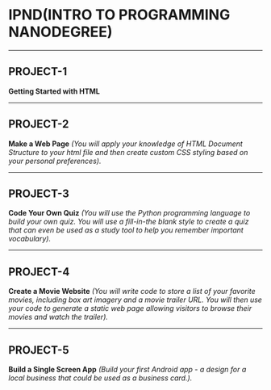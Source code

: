 # IPND(INTRO TO PROGRAMMING NANODEGREE)


---

## PROJECT-1

**Getting Started with HTML**

---
## PROJECT-2

**Make a Web Page**  _(You will apply your knowledge of HTML Document Structure to your html file and then create custom CSS styling based on your personal preferences)._

---
## PROJECT-3

**Code Your Own Quiz** _(You will use the Python programming language to build your own quiz. You will use a fill-in-the blank style to create a quiz that can even be used as a study tool to help you remember important vocabulary)._

---

## PROJECT-4

**Create a Movie Website** _(You will write code to store a list of your favorite movies, including box art imagery and a movie trailer URL. You will then use your code to generate a static web page allowing visitors to browse their movies and watch the trailer)._

---

## PROJECT-5

**Build a Single Screen App** _(Build your first Android app - a design for a local business that could be used as a business card.)._
